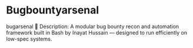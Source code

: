 # Bugbountyarsenal
bugarsenal 🔹 Description:      A modular bug bounty recon and automation framework built in Bash by Inayat Hussain — designed to run efficiently on low-spec systems.
